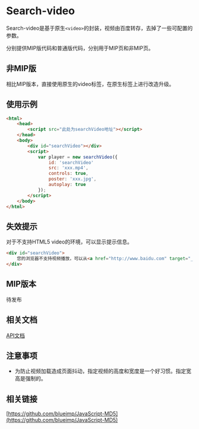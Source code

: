 Search-video
======
Search-video是基于原生`<video>`的封装，视频由百度转存，去掉了一些可配置的参数。

分别提供MIP版代码和普通版代码，分别用于MIP页和非MIP页。 

## 非MIP版
相比MIP版本，直接使用原生的video标签，在原生标签上进行改造升级。

## 使用示例
```html
<html>
    <head>
        <script src="此处为searchVideo地址"></script>
    </head>
    <body>
        <div id="searchVideo"></div>
        <script>
            var player = new searchVideo({
                id: 'searchVideo'
                src: 'xxx.mp4',
                controls: true,
                poster: 'xxx.jpg',
                autoplay: true
            });
        </script>
    </body>
</html>
```

## 失效提示
对于不支持HTML5 video的环境，可以显示提示信息。
```html
<div id="searchVideo">
    您的浏览器不支持视频播放，可以从<a href="http://www.baidu.com" target="_blank">这里</a> 下载该视频。
</div>
```

## MIP版本

待发布

## 相关文档

[API文档](docs/api.md)

## 注意事项
+ 为防止视频加载造成页面抖动，指定视频的高度和宽度是一个好习惯。指定宽高是强制的。


## 相关链接 
[https://github.com/blueimp/JavaScript-MD5](https://github.com/blueimp/JavaScript-MD5)